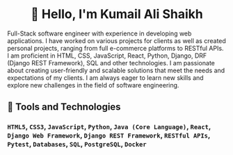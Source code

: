 <div style="text-align: center;">
    <h1><strong>👋 Hello, I'm Kumail Ali Shaikh</strong></h1>
</div>
Full-Stack software engineer with experience in developing web applications. I have worked on various projects for clients as well as created personal projects, ranging from full e-commerce platforms to RESTful APIs. I am proficient in HTML, CSS, JavaScript, React, Python, Django, DRF (Django REST Framework), SQL and other technologies. I am passionate about creating user-friendly and scalable solutions that meet the needs and expectations of my clients. I am always eager to learn new skills and explore new challenges in the field of software engineering.

## **🚀 Tools and Technologies**

### `HTML5`, `CSS3`, `JavaScript`, `Python`, `Java (Core Language)`, `React`, `Django Web Framework`, `Django REST Framework`, `RESTful APIs`, `Pytest`, `Databases`, `SQL`, `PostgreSQL`, `Docker`

<!---
- 👋 Hi, I’m @kumailalidev
- 👀 I’m interested in ...
- 🌱 I’m currently learning ...
- 💞️ I’m looking to collaborate on ...
- 📫 How to reach me ...
--->

<!---
kumailalidev/kumailalidev is a ✨ special ✨ repository because its `README.md` (this file) appears on your GitHub profile.
You can click the Preview link to take a look at your changes.
--->
